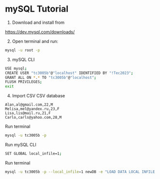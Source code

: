 # mySQL Tutorial

1. Download and install from 

https://dev.mysql.com/downloads/

2. Open terminal and run:

```bash
mysql -u root -p
```

3. mySQL CLI
```bash
USE mysql;
CREATE USER "tc3005b"@"localhost" IDENTIFIED BY "!Tec2023";
GRANT ALL ON *.* TO "tc3005b"@"localhost";
FLUSH PRIVILEGES;
exit
```

4. Import CSV
CSV database
```csv
Alan,al@gmail.com,22,M
Melisa,mel@yandex.ru,23,F
Lisa,lis@mail.ru,21,F
Carlo,carls@yahoo.com,28,M
```
Run terminal
```bash
mysql -u tc3005b -p
```
Run mySQL CLI
```bash
SET GLOBAL local_infile=1;
```
Run terminal
```bash
mysql -u tc3005b -p --local_infile=1 newDB -e "LOAD DATA LOCAL INFILE 'newDB.csv' INTO TABLE General FIELDS TERMINATED BY ',' LINES TERMINATED BY '\n'"
```
